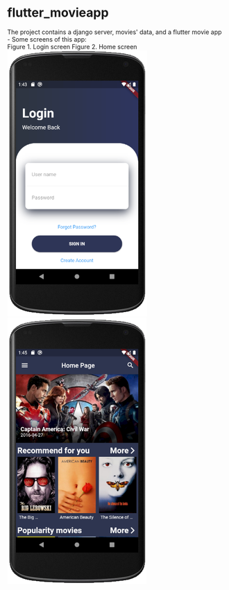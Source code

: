 # flutter_movieapp
The project contains a django server, movies' data, and a flutter movie app
<br>- Some screens of this app:
<br>       Figure 1. Login screen                                                Figure 2. Home screen
<br>![alt text](https://github.com/datnt-16520200/flutter_movieapp/blob/master/images/login_screen.PNG)
![alt text](https://github.com/datnt-16520200/flutter_movieapp/blob/master/images/home_screen.PNG)
